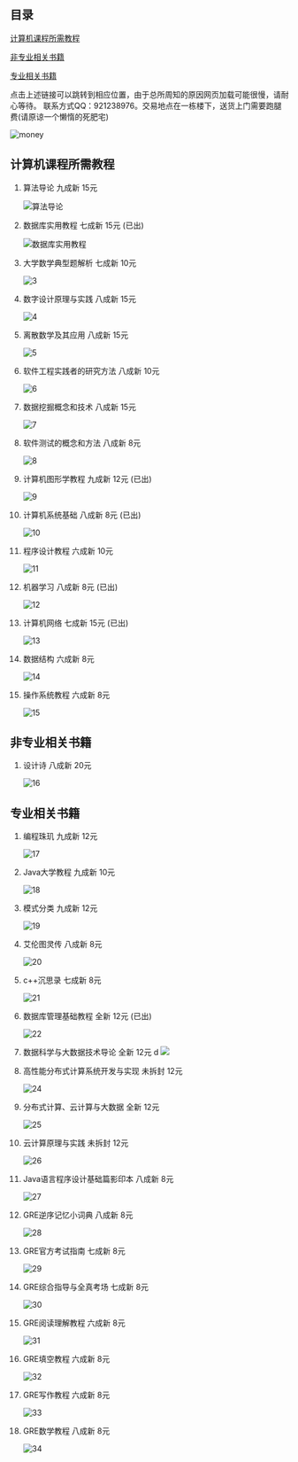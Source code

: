 
## 目录

[计算机课程所需教程](#计算机课程所需教程)

[非专业相关书籍](#非专业相关书籍)

[专业相关书籍](#专业相关书籍)

点击上述链接可以跳转到相应位置，由于总所周知的原因网页加载可能很慢，请耐心等待。
联系方式QQ：921238976。交易地点在一栋楼下，送货上门需要跑腿费(请原谅一个懒惰的死肥宅)


![money](https://raw.githubusercontent.com/HuangWenJ/PicBed/master/img/money.jpg)
## 计算机课程所需教程

1. 算法导论  九成新  15元

   ![算法导论](https://raw.githubusercontent.com/HuangWenJ/PicBed/master/img/1.jpg)

2. 数据库实用教程 七成新 15元  (已出)

   ![数据库实用教程](https://raw.githubusercontent.com/HuangWenJ/PicBed/master/img/2.jpg)

3. 大学数学典型题解析  七成新 10元

   ![3](https://raw.githubusercontent.com/HuangWenJ/PicBed/master/img/3.jpg)

4. 数字设计原理与实践 八成新 15元

   ![4](https://raw.githubusercontent.com/HuangWenJ/PicBed/master/img/4.jpg)

5. 离散数学及其应用	八成新	15元

   ![5](https://raw.githubusercontent.com/HuangWenJ/PicBed/master/img/5.jpg)

6. 软件工程实践者的研究方法	八成新	10元

   ![6](https://raw.githubusercontent.com/HuangWenJ/PicBed/master/img/6.jpg)

7. 数据挖掘概念和技术	八成新	15元

   ![7](https://raw.githubusercontent.com/HuangWenJ/PicBed/master/img/7.jpg)

8. 软件测试的概念和方法	八成新	8元

   ![8](https://raw.githubusercontent.com/HuangWenJ/PicBed/master/img/8.jpg)

9. 计算机图形学教程	九成新	12元  (已出)

   ![9](https://raw.githubusercontent.com/HuangWenJ/PicBed/master/img/9.jpg)

10. 计算机系统基础	八成新	8元  (已出)

    ![10](https://raw.githubusercontent.com/HuangWenJ/PicBed/master/img/10.jpg)

11. 程序设计教程	六成新	10元

    ![11](https://raw.githubusercontent.com/HuangWenJ/PicBed/master/img/11.jpg)

12. 机器学习	八成新	8元  (已出)

    ![12](https://raw.githubusercontent.com/HuangWenJ/PicBed/master/img/12.jpg)

13. 计算机网络	七成新	15元  (已出)

    ![13](https://raw.githubusercontent.com/HuangWenJ/PicBed/master/img/13.jpg)

14. 数据结构	六成新	8元

    ![14](https://raw.githubusercontent.com/HuangWenJ/PicBed/master/img/14.jpg)

15. 操作系统教程	六成新	8元

    ![15](https://raw.githubusercontent.com/HuangWenJ/PicBed/master/img/15.jpg)



## 非专业相关书籍

1. 设计诗	八成新	20元

   ![16](https://raw.githubusercontent.com/HuangWenJ/PicBed/master/img/16.jpg)



## 专业相关书籍

1. 编程珠玑	九成新	12元

   ![17](https://raw.githubusercontent.com/HuangWenJ/PicBed/master/img/17.jpg)

2. Java大学教程	九成新	10元

   ![18](https://raw.githubusercontent.com/HuangWenJ/PicBed/master/img/18.jpg)

3. 模式分类	九成新	12元

   ![19](https://raw.githubusercontent.com/HuangWenJ/PicBed/master/img/19.jpg)

4. 艾伦图灵传	八成新	8元

   ![20](https://raw.githubusercontent.com/HuangWenJ/PicBed/master/img/20.jpg)

5. c++沉思录	七成新	8元

   ![21](https://raw.githubusercontent.com/HuangWenJ/PicBed/master/img/21.jpg)

6. 数据库管理基础教程	全新	12元  (已出)

   ![22](https://raw.githubusercontent.com/HuangWenJ/PicBed/master/img/22.jpg)

7. 数据科学与大数据技术导论	全新	12元
d
   ![](https://raw.githubusercontent.com/HuangWenJ/PicBed/master/img/23.jpg)

8. 高性能分布式计算系统开发与实现	未拆封	12元

   ![24](https://raw.githubusercontent.com/HuangWenJ/PicBed/master/img/24.jpg)

9. 分布式计算、云计算与大数据	全新	12元

   ![25](https://raw.githubusercontent.com/HuangWenJ/PicBed/master/img/25.jpg)

10. 云计算原理与实践	未拆封	12元

    ![26](https://raw.githubusercontent.com/HuangWenJ/PicBed/master/img/26.jpg)

11. Java语言程序设计基础篇影印本	八成新	8元

    ![27](https://raw.githubusercontent.com/HuangWenJ/PicBed/master/img/27.jpg)

12. GRE逆序记忆小词典	八成新	8元

    ![28](https://raw.githubusercontent.com/HuangWenJ/PicBed/master/img/28.jpg)

13. GRE官方考试指南	七成新	8元

    ![29](https://raw.githubusercontent.com/HuangWenJ/PicBed/master/img/29.jpg)

14. GRE综合指导与全真考场	七成新	8元

    ![30](https://raw.githubusercontent.com/HuangWenJ/PicBed/master/img/30.jpg)

15. GRE阅读理解教程	六成新	8元

    ![31](https://raw.githubusercontent.com/HuangWenJ/PicBed/master/img/31.jpg)

16. GRE填空教程	六成新	8元

    ![32](https://raw.githubusercontent.com/HuangWenJ/PicBed/master/img/32.jpg)

17. GRE写作教程	六成新	8元

    ![33](https://raw.githubusercontent.com/HuangWenJ/PicBed/master/img/33.jpg)

18. GRE数学教程	八成新	8元

    ![34](https://raw.githubusercontent.com/HuangWenJ/PicBed/master/img/34.jpg)




